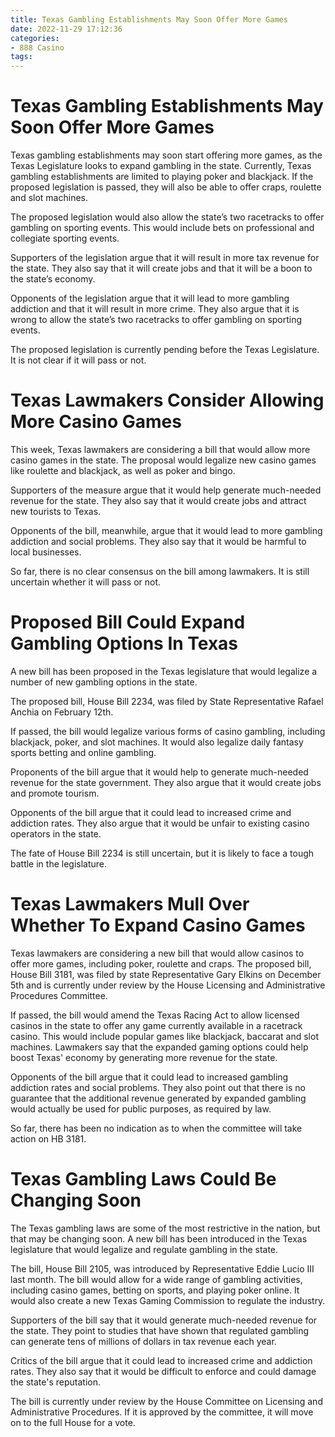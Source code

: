 ```yaml
---
title: Texas Gambling Establishments May Soon Offer More Games 
date: 2022-11-29 17:12:36
categories:
- 888 Casino
tags:
---
```



#  Texas Gambling Establishments May Soon Offer More Games 

Texas gambling establishments may soon start offering more games, as the Texas Legislature looks to expand gambling in the state. Currently, Texas gambling establishments are limited to playing poker and blackjack. If the proposed legislation is passed, they will also be able to offer craps, roulette and slot machines.

The proposed legislation would also allow the state’s two racetracks to offer gambling on sporting events. This would include bets on professional and collegiate sporting events.

Supporters of the legislation argue that it will result in more tax revenue for the state. They also say that it will create jobs and that it will be a boon to the state’s economy.

Opponents of the legislation argue that it will lead to more gambling addiction and that it will result in more crime. They also argue that it is wrong to allow the state’s two racetracks to offer gambling on sporting events.

The proposed legislation is currently pending before the Texas Legislature. It is not clear if it will pass or not.

#  Texas Lawmakers Consider Allowing More Casino Games 

This week, Texas lawmakers are considering a bill that would allow more casino games in the state. The proposal would legalize new casino games like roulette and blackjack, as well as poker and bingo.

Supporters of the measure argue that it would help generate much-needed revenue for the state. They also say that it would create jobs and attract new tourists to Texas.

Opponents of the bill, meanwhile, argue that it would lead to more gambling addiction and social problems. They also say that it would be harmful to local businesses.

So far, there is no clear consensus on the bill among lawmakers. It is still uncertain whether it will pass or not.

#  Proposed Bill Could Expand Gambling Options In Texas 

A new bill has been proposed in the Texas legislature that would legalize a number of new gambling options in the state.

The proposed bill, House Bill 2234, was filed by State Representative Rafael Anchia on February 12th.

If passed, the bill would legalize various forms of casino gambling, including blackjack, poker, and slot machines. It would also legalize daily fantasy sports betting and online gambling.

Proponents of the bill argue that it would help to generate much-needed revenue for the state government. They also argue that it would create jobs and promote tourism.

Opponents of the bill argue that it could lead to increased crime and addiction rates. They also argue that it would be unfair to existing casino operators in the state.

The fate of House Bill 2234 is still uncertain, but it is likely to face a tough battle in the legislature.

#  Texas Lawmakers Mull Over Whether To Expand Casino Games 

Texas lawmakers are considering a new bill that would allow casinos to offer more games, including poker, roulette and craps. The proposed bill, House Bill 3181, was filed by state Representative Gary Elkins on December 5th and is currently under review by the House Licensing and Administrative Procedures Committee.

If passed, the bill would amend the Texas Racing Act to allow licensed casinos in the state to offer any game currently available in a racetrack casino. This would include popular games like blackjack, baccarat and slot machines. Lawmakers say that the expanded gaming options could help boost Texas' economy by generating more revenue for the state.

Opponents of the bill argue that it could lead to increased gambling addiction rates and social problems. They also point out that there is no guarantee that the additional revenue generated by expanded gambling would actually be used for public purposes, as required by law.

So far, there has been no indication as to when the committee will take action on HB 3181.

#  Texas Gambling Laws Could Be Changing Soon

The Texas gambling laws are some of the most restrictive in the nation, but that may be changing soon. A new bill has been introduced in the Texas legislature that would legalize and regulate gambling in the state.

The bill, House Bill 2105, was introduced by Representative Eddie Lucio III last month. The bill would allow for a wide range of gambling activities, including casino games, betting on sports, and playing poker online. It would also create a new Texas Gaming Commission to regulate the industry.

Supporters of the bill say that it would generate much-needed revenue for the state. They point to studies that have shown that regulated gambling can generate tens of millions of dollars in tax revenue each year.

Critics of the bill argue that it could lead to increased crime and addiction rates. They also say that it would be difficult to enforce and could damage the state's reputation.

The bill is currently under review by the House Committee on Licensing and Administrative Procedures. If it is approved by the committee, it will move on to the full House for a vote.